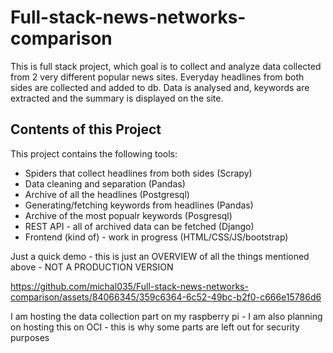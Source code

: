 # Full-stack-news-networks-comparison

This is full stack project, which goal is to collect and analyze data collected from 2 very different popular news sites. Everyday headlines from both sides are collected and added to db. Data is analysed and, keywords are extracted and the summary is displayed on the site.

## Contents of this Project 

This project contains the following tools:

- Spiders that collect headlines from both sides (Scrapy)
- Data cleaning and separation (Pandas)
- Archive of all the headlines (Postgresql)
- Generating/fetching keywords from headlines (Pandas)
- Archive of the most popualr keywords (Posgresql)
- REST API - all of archived data can be fetched (Django)
- Frontend (kind of) - work in progress (HTML/CSS/JS/bootstrap)

Just a quick demo - this is just an OVERVIEW of all the things mentioned above - NOT A PRODUCTION VERSION

https://github.com/michal035/Full-stack-news-networks-comparison/assets/84066345/359c6364-6c52-49bc-b2f0-c666e15786d6





I am hosting the data collection part on my raspberry pi - I am also planning on hosting this on OCI - this is why some parts are left out for security purposes  
